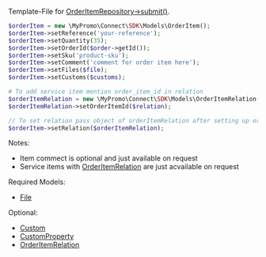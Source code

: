 Template-File for [OrderItemRepository->submit()][OrderItemRepository].

```php
$orderItem = new \MyPromo\Connect\SDK\Models\OrderItem();
$orderItem->setReference('your-reference');
$orderItem->setQuantity(35);
$orderItem->setOrderId($order->getId());
$orderItem->setSku('product-sku');
$orderItem->setComment('comment for order item here');
$orderItem->setFiles($file);
$orderItem->setCustoms($customs);

# To add service item mention order_item_id in relation
$orderItemRelation = new \MyPromo\Connect\SDK\Models\OrderItemRelation();
$orderItemRelation->setOrderItemId($relation);

// To set relation pass object of orderItemRelation after setting up order_item_id which is added previously in order
$orderItem->setRelation($orderItemRelation);
```

Notes:

* Item commect is optional and just available on request
* Service items with  [OrderItemRelation][OrderItemRelation] are just acvailable on request 


Required Models:
- [File][File]


Optional:
- [Custom][Customs]
- [CustomProperty][CustomProperty]
- [OrderItemRelation][OrderItemRelation]


[File]: File.md
[Customs]: Customs.md
[CustomProperty]: CustomProperty.md
[OrderItemRelation]: OrderItemRelation.md
[OrderItemRepository]: ../Repositories/OrderItemRepository.md
